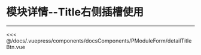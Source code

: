 # 模块详情--Title右侧插槽使用

---

<common-code-format isShowModule>
  <docsComponents-PModuleForm-detailTitleBtn slot="source"></docsComponents-PModuleForm-detailTitleBtn>
 <<< @/docs/.vuepress/components/docsComponents/PModuleForm/detailTitleBtn.vue
</common-code-format>
